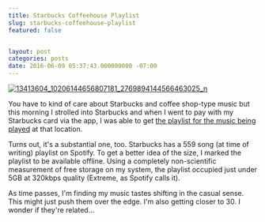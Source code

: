 ```yaml
---
title: Starbucks Coffeehouse Playlist
slug: starbucks-coffeehouse-playlist
featured: false


layout: post
categories: posts
date: 2016-06-09 05:37:43.000000000 -07:00
---
```


[![13413604_10206144656807181_2769894144566463025_n](/assets/images/2016/06/13413604_10206144656807181_2769894144566463025_n.jpg?resize=250%2C445&ssl=1)](/assets/images/2016/06/13413604_10206144656807181_2769894144566463025_n.jpg?ssl=1)

You have to kind of care about Starbucks and coffee shop-type music but this morning I strolled into Starbucks and when I went to pay with my Starbucks card via the app, I was able to get [the playlist for the music being played](https://open.spotify.com/user/starbucks/playlist/0LPsYH4hIRjLUKXuZd2vAt) at that location.

Turns out, it's a substantial one, too. Starbucks has a 559 song (at time of writing) playlist on Spotify. To get a better idea of the size, I marked the playlist to be available offline. Using a completely non-scientific measurement of free storage on my system, the playlist occupied just under 5GB at 320kbps quality (Extreme, as Spotify calls it).

As time passes, I'm finding my music tastes shifting in the casual sense. This might just push them over the edge. I'm also getting closer to 30. I wonder if they're related…

